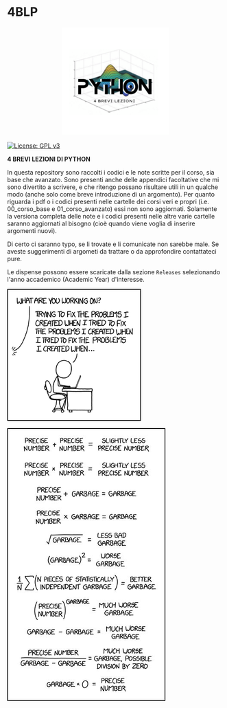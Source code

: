 # 4BLP

<p align="center">
  <img src="docs/pictures/logo.png" alt="logo" width="250">
</p>

[![License: GPL v3](https://img.shields.io/badge/License-GPLv3-blue.svg)](https://www.gnu.org/licenses/gpl-3.0)

**4 BREVI LEZIONI DI PYTHON**


In questa repository sono raccolti i codici e le note scritte per il corso, sia base che avanzato.
Sono presenti anche delle appendici facoltative che mi sono divertito a scrivere, e che ritengo possano risultare utili in un qualche modo (anche solo come breve introduzione di un argomento).
Per quanto riguarda i pdf o i codici presenti nelle cartelle dei corsi veri e propri (i.e. 00\_corso\_base e 01\_corso\_avanzato) essi non sono aggiornati.
Solamente la versiona completa delle note e i codici presenti nelle altre varie cartelle saranno aggiornati al bisogno (cioè quando viene voglia di inserire argomenti nuovi).

Di certo ci saranno typo, se li trovate e li comunicate non sarebbe male.
Se aveste suggerimenti di argometi da trattare o da approfondire contattateci pure.

Le dispense possono essere scaricate dalla sezione `Releases` selezionando l'anno accademico (Academic Year) d'interesse.


![](docs/pictures/fixing_problems.png)


![](docs/pictures/analisi.jpeg)
